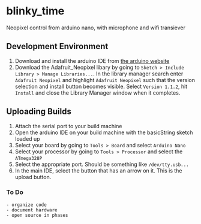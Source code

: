 # blinky_time
Neopixel control from arduino nano, with microphone and wifi transiever

## Development Environment

1. Download and install the arduino IDE from [the arduino website](https://www.arduino.cc/en/Main/Software)
2. Download the Adafruit_Neopixel libary by going to `Sketch > Include Library > Manage Libraries...`. In the library manager search enter `Adafruit Neopixel` and highlight `Adafruit Neopixel` such that the version selection and install button becomes visible. Select `Version 1.1.2`, hit `Install` and close the Library Manager window when it completes.

## Uploading Builds

1. Attach the serial port to your build machine
2. Open the arduino IDE on your build machine with the basicString sketch loaded up
3. Select your board by going to `Tools > Board` and select `Arduino Nano`
4. Select your processor by going to `Tools > Processor` and select the `ATmega328P`
5. Select the appropriate port. Should be something like `/dev/tty.usb...`
6. In the main IDE, select the button that has an arrow on it. This is the upload button.

### To Do
```
- organize code
- document hardware
- open source in phases
```
